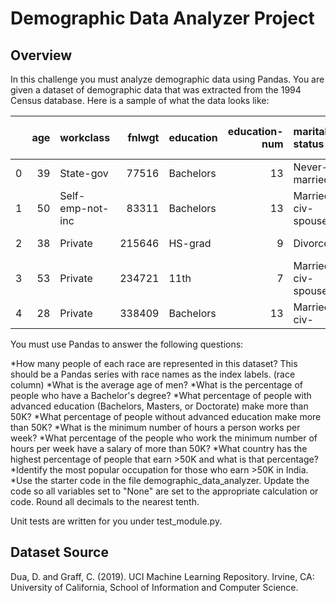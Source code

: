 # Demographic Data Analyzer Project

## Overview

In this challenge you must analyze demographic data using Pandas. You are given a dataset of demographic data that was extracted from the 1994 Census database. Here is a sample of what the data looks like:

|    |   age | workclass        |   fnlwgt | education   |   education-num | marital-status     | occupation        | relationship   | race   | sex    |   capital-gain |   capital-loss |   hours-per-week | native-country   | salary   |
|---:|------:|:-----------------|---------:|:------------|----------------:|:-------------------|:------------------|:---------------|:-------|:-------|---------------:|---------------:|-----------------:|:-----------------|:---------|
|  0 |    39 | State-gov        |    77516 | Bachelors   |              13 | Never-married      | Adm-clerical      | Not-in-family  | White  | Male   |           2174 |              0 |               40 | United-States    | <=50K    |
|  1 |    50 | Self-emp-not-inc |    83311 | Bachelors   |              13 | Married-civ-spouse | Exec-managerial   | Husband        | White  | Male   |              0 |              0 |               13 | United-States    | <=50K    |
|  2 |    38 | Private          |   215646 | HS-grad     |               9 | Divorced           | Handlers-cleaners | Not-in-family  | White  | Male   |              0 |              0 |               40 | United-States    | <=50K    |
|  3 |    53 | Private          |   234721 | 11th        |               7 | Married-civ-spouse | Handlers-cleaners | Husband        | Black  | Male   |              0 |              0 |               40 | United-States    | <=50K    |
|  4 |    28 | Private          |   338409 | Bachelors   |              13 | Married-civ-

You must use Pandas to answer the following questions:

*How many people of each race are represented in this dataset? This should be a Pandas series with race names as the index labels. (race column)
*What is the average age of men?
*What is the percentage of people who have a Bachelor's degree?
*What percentage of people with advanced education (Bachelors, Masters, or Doctorate) make more than 50K?
*What percentage of people without advanced education make more than 50K?
*What is the minimum number of hours a person works per week?
*What percentage of the people who work the minimum number of hours per week have a salary of more than 50K?
*What country has the highest percentage of people that earn >50K and what is that percentage?
*Identify the most popular occupation for those who earn >50K in India.
*Use the starter code in the file demographic_data_analyzer. Update the code so all variables set to "None" are set to the appropriate calculation or code. Round all decimals to the nearest tenth.

Unit tests are written for you under test_module.py.

## Dataset Source
Dua, D. and Graff, C. (2019). UCI Machine Learning Repository. Irvine, CA: University of California, School of Information and Computer Science.
